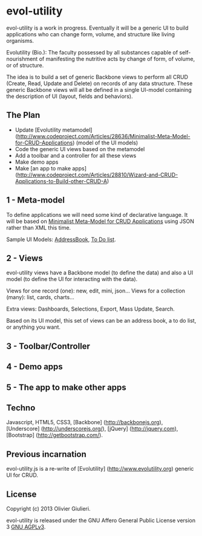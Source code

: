 # evol-utility

evol-utility is a work in progress. Eventually it will be a generic UI to build applications who can change form, volume, and structure like living organisms.

Evolutility (Bio.): The faculty possessed by all substances capable of self-nourishment of manifesting the nutritive acts by change of form, of volume, or of structure.

The idea is to build a set of generic Backbone views to perform all CRUD (Create, Read, Update and Delete) on records of any data structure.
These generic Backbone views will all be defined in a single UI-model containing the description of UI (layout, fields and behaviors).

## The Plan 

 * Update [Evolutility metamodel] (http://www.codeproject.com/Articles/28636/Minimalist-Meta-Model-for-CRUD-Applications) (model of the UI models)
 * Code the generic UI views based on the metamodel
 * Add a toolbar and a controller for all these views
 * Make demo apps
 * Make [an app to make apps] (http://www.codeproject.com/Articles/28810/Wizard-and-CRUD-Applications-to-Build-other-CRUD-A)


## 1 - Meta-model

To define applications we will need some kind of declarative language.
It will be based on [Minimalist Meta-Model for CRUD Applications](http://www.codeproject.com/Articles/28636/Minimalist-Meta-Model-for-CRUD-Applications)
using JSON rather than XML this time.

Sample UI Models:
[AddressBook](http://github.com/evoluteur/evol-utility/blob/master/js/ui-models/contacts.js),
[To Do list](http://github.com/evoluteur/evol-utility/blob/master/js/ui-models/todo.js).

## 2 - Views

evol-utility views have a Backbone model (to define the data) and also a UI model (to define the UI for interacting with the data).

Views for one record (one): new, edit, mini, json...
Views for a collection (many): list, cards, charts...

Extra views:  Dashboards, Selections, Export, Mass Update, Search.

Based on its UI model, this set of views can be an address book, a to do list, or anything you want.

## 3 - Toolbar/Controller


## 4 - Demo apps


## 5 - The app to make other apps


## Techno

Javascript, HTML5, CSS3,
[Backbone] (http://backbonejs.org),
[Underscore] (http://underscorejs.org/),
[jQuery] (http://jquery.com),
[Bootstrap] (http://getbootstrap.com/).

## Previous incarnation

evol-utility.js is a re-write of [Evolutility] (http://www.evolutility.org) generic UI for CRUD.


## License

Copyright (c) 2013 Olivier Giulieri.

evol-utility is released under the GNU Affero General Public License version 3 [GNU AGPLv3](http://www.gnu.org/licenses/agpl-3.0.html).

